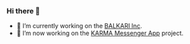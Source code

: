 ### Hi there 👋

- 🔭 I’m currently working on the [BALKARI Inc].
- 💬 I’m now working on the [KARMA Messenger App] project.

[BALKARI Inc]: https://www.balkari.com
[KARMA Messenger App]: https://play.google.com/store/apps/details?id=me.karmalab.talk "구글 플레이스토어 페이지로 이동합니다."

<!--
**hanlsoom/hanlsoom** is a ✨ _special_ ✨ repository because its `README.md` (this file) appears on your GitHub profile.

Here are some ideas to get you started:

- 🔭 I’m currently working on ...
- 🌱 I’m currently learning ...
- 👯 I’m looking to collaborate on ...
- 🤔 I’m looking for help with ...
- 💬 Ask me about ...
- 📫 How to reach me: ...
- 😄 Pronouns: ...
- ⚡ Fun fact: ...
-->
